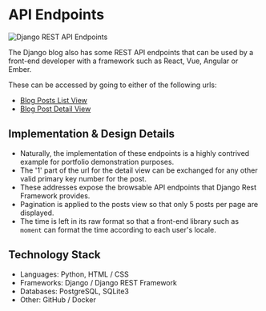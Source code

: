 # API Endpoints

![Django REST API Endpoints](https://wl-portfolio.s3.eu-west-2.amazonaws.com/post_images/django-rest-framework.png)

The Django blog also has some REST API endpoints that can be used by a front-end developer with a framework such as React, Vue, Angular or Ember.

These can be accessed by going to either of the following urls:

- [Blog Posts List View](https://waynelambert.dev/api/blog/posts)
- [Blog Post Detail View](https://waynelambert.dev/api/blog/posts/1)

## Implementation & Design Details

- Naturally, the implementation of these endpoints is a highly contrived example for portfolio demonstration purposes.
- The '1' part of the url for the detail view can be exchanged for any other valid primary key number for the post.
- These addresses expose the browsable API endpoints that Django Rest Framework provides.
- Pagination is applied to the posts view so that only 5 posts per page are displayed.
- The time is left in its raw format so that a front-end library such as `moment` can format the time according to each user's locale.

## Technology Stack

- Languages: Python, HTML / CSS
- Frameworks: Django / Django REST Framework
- Databases: PostgreSQL, SQLite3
- Other: GitHub / Docker
